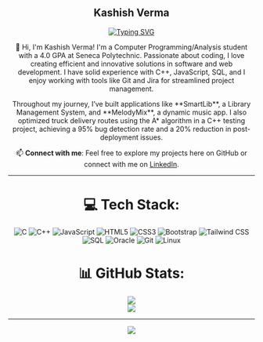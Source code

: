 <!--
*Kashish-Verma/Kashish-Verma* is a ✨ special ✨ repository because its README.md (this file) appears on your GitHub profile.
-->

<div align="center">
  
## Kashish Verma

<p>
  <a href="https://git.io/typing-svg">
    <img src="https://readme-typing-svg.demolab.com?font=Fira+Code&weight=700&size=30&pause=1000&color=5C9EF7&width=500&lines=Computer+Science+Student;Aspiring+Software+Developer;OOP+and+C%2B%2B+Enthusiast;Web+and+Software+Tester" alt="Typing SVG" />
  </a>
</p>

<p>  
👋 Hi, I'm Kashish Verma!  
I'm a Computer Programming/Analysis student with a 4.0 GPA at Seneca Polytechnic. Passionate about coding, I love creating efficient and innovative solutions in software and web development. I have solid experience with C++, JavaScript, SQL, and I enjoy working with tools like Git and Jira for streamlined project management.
</p>

<p>  
Throughout my journey, I’ve built applications like **SmartLib**, a Library Management System, and **MelodyMix**, a dynamic music app. I also optimized truck delivery routes using the A* algorithm in a C++ testing project, achieving a 95% bug detection rate and a 20% reduction in post-deployment issues.
</p>

📫 **Connect with me**: Feel free to explore my projects here on GitHub or connect with me on [LinkedIn](https://www.linkedin.com/in/your-link).

---

# 💻 Tech Stack:
![C](https://img.shields.io/badge/c-%2300599C.svg?style=for-the-badge&logo=c&logoColor=white) 
![C++](https://img.shields.io/badge/c++-%2300599C.svg?style=for-the-badge&logo=c%2B%2B&logoColor=white) 
![JavaScript](https://img.shields.io/badge/javascript-%23323330.svg?style=for-the-badge&logo=javascript&logoColor=%23F7DF1E) 
![HTML5](https://img.shields.io/badge/html5-%23E34F26.svg?style=for-the-badge&logo=html5&logoColor=white) 
![CSS3](https://img.shields.io/badge/css3-%231572B6.svg?style=for-the-badge&logo=css3&logoColor=white)
![Bootstrap](https://img.shields.io/badge/bootstrap-%23563D7C.svg?style=for-the-badge&logo=bootstrap&logoColor=white) 
![Tailwind CSS](https://img.shields.io/badge/tailwindcss-%2338B2AC.svg?style=for-the-badge&logo=tailwind-css&logoColor=white)
![SQL](https://img.shields.io/badge/SQL-%2307405e.svg?style=for-the-badge&logo=mysql&logoColor=white) 
![Oracle](https://img.shields.io/badge/oracle-%23F00000.svg?style=for-the-badge&logo=oracle&logoColor=white) 
![Git](https://img.shields.io/badge/git-%23F05033.svg?style=for-the-badge&logo=git&logoColor=white) 
![Linux](https://img.shields.io/badge/Linux-FCC624?style=for-the-badge&logo=linux&logoColor=black)

# 📊 GitHub Stats:
![](https://github-readme-stats.vercel.app/api?username=Kashish-Verma&theme=nightowl&hide_border=false&include_all_commits=true&count_private=true)<br/>
![](https://github-readme-streak-stats.herokuapp.com/?user=Kashish-Verma&theme=nightowl&hide_border=false)

---

[![](https://visitcount.itsvg.in/api?id=Kashish-Verma&label=Profile%20Views&color=6A5ACD&icon=0&pretty=true)](https://visitcount.itsvg.in)

<!-- Proudly created with GPRM ( https://gprm.itsvg.in ) -->
